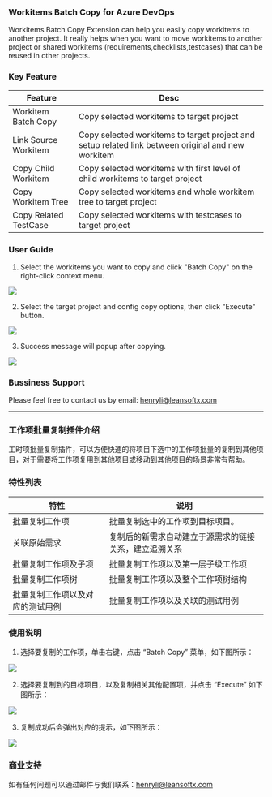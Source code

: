 


### Workitems Batch Copy for Azure DevOps

Workitems Batch Copy Extension can help you easily copy workitems to another project. It really helps when you want to move workitems to another project or shared workitems (requirements,checklists,testcases) that can be reused in other projects.

### Key Feature


|  Feature | Desc  |
| ------------ | ------------ |
| Workitem Batch Copy  | Copy selected workitems to target project  |
| Link Source Workitem  | Copy selected workitems to target project and setup related link between original and new workitem  |
| Copy Child Workitem | Copy selected workitems with first level of child workitems to target project |
| Copy Workitem Tree | Copy selected workitems and whole workitem tree to target project |
| Copy Related TestCase | Copy selected workitems with testcases to target project |

### User Guide


1. Select the workitems you want to copy and click "Batch Copy" on the right-click context menu.

![](static/img/en-screenshot01.png)

2. Select the target project and config copy options, then click "Execute" button.

![](static/img/en-screenshot02.png)

3. Success message will popup after copying.

![](static/img/en-screenshot03.png)

### Bussiness Support

Please feel free to contact us by email: henryli@leansoftx.com


--------------------------------------------------------------------

### 工作项批量复制插件介绍

工时项批量复制插件，可以方便快速的将项目下选中的工作项批量的复制到其他项目，对于需要将工作项复用到其他项目或移动到其他项目的场景非常有帮助。


### 特性列表

|  特性 | 说明  |
| ------------ | ------------ |
| 批量复制工作项  | 批量复制选中的工作项到目标项目。  |
| 关联原始需求  |  复制后的新需求自动建立于源需求的链接关系，建立追溯关系 |
| 批量复制工作项及子项 |批量复制工作项以及第一层子级工作项|
| 批量复制工作项树 |批量复制工作项以及整个工作项树结构|
| 批量复制工作项以及对应的测试用例 |批量复制工作项以及关联的测试用例|



### 使用说明

1. 选择要复制的工作项，单击右键，点击 “Batch Copy” 菜单，如下图所示：

![](static/img/screenshot01.png)

2. 选择要复制到的目标项目，以及复制相关其他配置项，并点击 “Execute” 如下图所示：

![](static/img/screenshot02.png)

3. 复制成功后会弹出对应的提示，如下图所示：

![](static/img/screenshot03.png)



### 商业支持

如有任何问题可以通过邮件与我们联系：henryli@leansoftx.com




